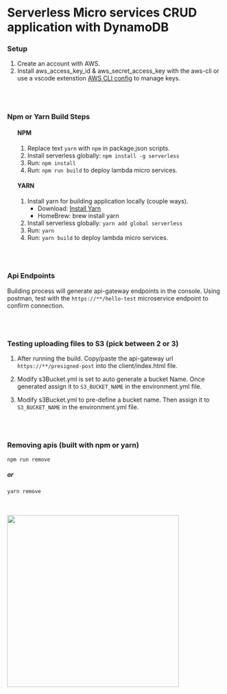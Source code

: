 # Serverless Micro services CRUD application with DynamoDB

### Setup

1. Create an account with AWS.
2. Install aws_access_key_id & aws_secret_access_key with the aws-cli or use a vscode extenstion <a href="https://marketplace.visualstudio.com/items?itemName=mark-tucker.aws-cli-configure" target="_blank">AWS CLI config</a> to manage keys.

<br>

#

### Npm or Yarn Build Steps

<ul>

#### NPM

1. Replace text `yarn` with `npm` in package.json scripts.
2. Install serverless globally: `npm install -g serverless`
3. Run: `npm install`
4. Run: `npm run build` to deploy lambda micro services.

#### YARN

1. Install yarn for building application locally (couple ways).
   <ul>
   <li>Download: <a href="https://yarnpkg.com/" target="_blank">Install Yarn</a> </li>
   <li>HomeBrew: brew install yarn</li>
   </ul>
2. Install serverless globally: `yarn add global serverless`
3. Run: `yarn`
4. Run: `yarn build` to deploy lambda micro services.

</ul>

<br>

#

### Api Endpoints

Building process will generate api-gateway endpoints in the console. Using postman, test with the `https://**/hello-test` microservice endpoint to confirm connection.

<br>

#

### Testing uploading files to S3 (pick between 2 or 3)

1. After running the build. Copy/paste the api-gateway url `https://**/presigned-post` into the client/index.html file.

2. Modify s3Bucket.yml is set to auto generate a bucket Name. Once generated assign it to `S3_BUCKET_NAME` in the environment.yml file.

3. Modify s3Bucket.yml to pre-define a bucket name. Then assign it to `S3_BUCKET_NAME` in the environment.yml file.

<br>

#

### Removing apis (built with npm or yarn)

`npm run remove`

##### or

`yarn remove`

<br>
<br>

<img src="https://devclass.com/wp-content/uploads/2018/07/Serverless.jpg" width="400">
